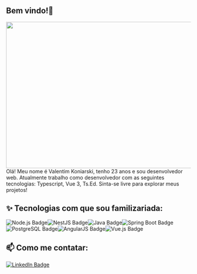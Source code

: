 ## Bem vindo!👋
<div align="center"><img src="https://i.imgur.com/MvMxQ1a.gif" width="600px" height="400px" /></div>
Olá! Meu nome é Valentim Koniarski, tenho 23 anos e sou desenvolvedor web. Atualmente trabalho como desenvolvedor com as seguintes tecnologias: Typescript, Vue 3, Ts.Ed. Sinta-se livre para explorar meus projetos!


## ✨ Tecnologias com que sou familizariada:

<img src="https://img.shields.io/badge/Node.js-green?style=for-the-badge&logo=node.js&logoColor=white" alt="Node.js Badge"/><img src="https://img.shields.io/badge/NestJS-red?style=for-the-badge&logo=nestjs&logoColor=white" alt="NestJS Badge"/><img src="https://img.shields.io/badge/Java-orange?style=for-the-badge&logo=java&logoColor=white" alt="Java Badge"/><img src="https://img.shields.io/badge/Spring%20Boot-green?style=for-the-badge&logo=spring&logoColor=white" alt="Spring Boot Badge"/><img src="https://img.shields.io/badge/PostgreSQL-blue?style=for-the-badge&logo=postgresql&logoColor=white" alt="PostgreSQL Badge"/><img src="https://img.shields.io/badge/AngularJS-red?style=for-the-badge&logo=angular&logoColor=white" alt="AngularJS Badge"/><img src="https://img.shields.io/badge/Vue.js-green?style=for-the-badge&logo=vue.js&logoColor=white" alt="Vue.js Badge"/>

## 📫 Como me contatar:
<div id="badges">
  <a href="https://www.linkedin.com/in/valentim-koniarski/"><img src="https://img.shields.io/badge/LinkedIn-blue?style=for-the-badge&logo=linkedin&logoColor=white" alt="LinkedIn Badge"/></a>
</div>
